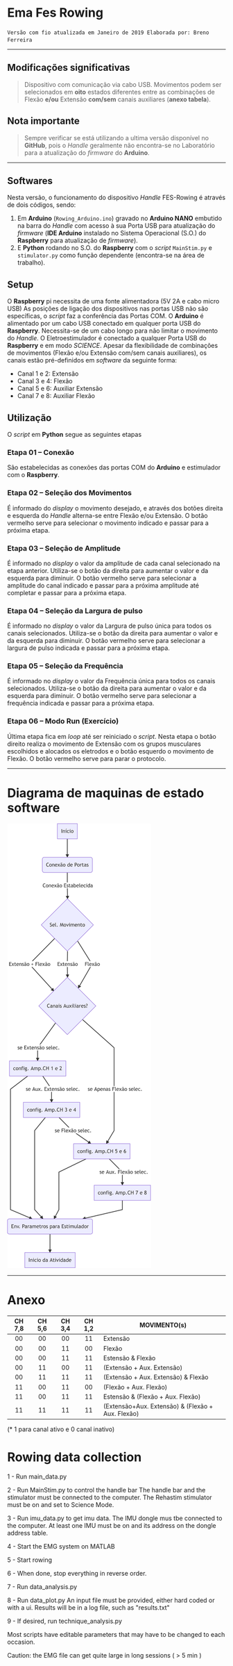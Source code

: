 # Ema Fes Rowing

`Versão com fio atualizada em Janeiro de 2019
Elaborada por: Breno Ferreira`

---

## Modificações significativas

>Dispositivo com comunicação via cabo USB.
Movimentos podem ser selecionados em **oito** estados diferentes entre as combinações de Flexão **e/ou** Extensão **com/sem** canais auxiliares (**anexo tabela**).



## Nota importante
>Sempre verificar se está utilizando a ultima versão disponível no **GitHub**, pois o _Handle_ geralmente não encontra-se no Laboratório para a atualização do _firmware_ do **Arduino**.

---

## Softwares

Nesta versão, o funcionamento do dispositivo _Handle_ FES-Rowing é através de dois códigos, sendo:

1.	Em **Arduino** (`Rowing_Arduino.ino`) gravado no **Arduino NANO** embutido na barra do _Handle_ com acesso à sua Porta USB para atualização do _firmware_ (**IDE Arduino** instalado no Sistema Operacional (S.O.) do **Raspberry** para atualização de _firmware_).
1.	E **Python** rodando no S.O. do **Raspberry** com o _script_ `MainStim.py` e `stimulator.py` como função dependente (encontra-se na área de trabalho).

## Setup

O **Raspberry** pi necessita de uma fonte alimentadora (5V 2A e cabo micro USB)
As posições de ligação dos dispositivos nas portas USB não são específicas, o _script_ faz a conferência das Portas COM.
O **Arduino** é alimentado por um cabo USB conectado em qualquer porta USB do **Raspberry**. Necessita-se de um cabo longo para não limitar o movimento do _Handle_.
O Eletroestimulador é conectado a qualquer Porta USB do **Raspberry** e em modo _SCIENCE_. Apesar da flexibilidade de combinações de movimentos (Flexão e/ou Extensão com/sem canais auxiliares), os canais estão pré-definidos em _software_ da seguinte forma:

* Canal 1 e 2: Extensão
* Canal 3 e 4: Flexão
* Canal 5 e 6: Auxiliar Extensão
* Canal 7 e 8: Auxiliar Flexão


## Utilização
O _script_ em **Python** segue as seguintes etapas

### Etapa 01 – Conexão
São estabelecidas as conexões das portas COM do **Arduino** e estimulador com o **Raspberry**.
### Etapa 02 – Seleção dos Movimentos
É informado do _display_ o movimento desejado, e através dos botões direita e esquerda do _Handle_ alterna-se entre Flexão e/ou Extensão. O botão vermelho serve para selecionar o movimento indicado e passar para a próxima etapa.
### Etapa 03 – Seleção de Amplitude
É informado no _display_ o valor da amplitude de cada canal selecionado na etapa anterior. Utiliza-se o botão da direita para aumentar o valor e da esquerda para diminuir. O botão vermelho serve para selecionar a amplitude do canal indicado e passar para a próxima amplitude até completar e passar para a próxima etapa.
### Etapa 04 – Seleção da Largura de pulso
É informado no _display_ o valor da Largura de pulso única para todos os canais selecionados. Utiliza-se o botão da direita para aumentar o valor e da esquerda para diminuir. O botão vermelho serve para selecionar a largura de pulso indicada e passar para a próxima etapa.

### Etapa 05 – Seleção da Frequência
É informado no _display_ o valor da Frequência única para todos os canais selecionados. Utiliza-se o botão da direita para aumentar o valor e da esquerda para diminuir. O botão vermelho serve para selecionar a frequência indicada e passar para a próxima etapa.

### Etapa 06 – Modo Run (Exercício)
Última etapa fica em _loop_ até ser reiniciado o _script_. Nesta etapa o botão direito realiza o movimento de Extensão com os grupos musculares escolhidos e alocados os eletrodos e o botão esquerdo o movimento de Flexão. O botão vermelho serve para parar o protocolo.

---

# Diagrama de maquinas de estado software

![Header Image](Estados.png)


---
# Anexo

| CH 7,8 	| CH 5,6 	| CH 3,4 	| CH 1,2 	| MOVIMENTO(s)                                      	|
|:------:	|:------:	|:------:	|:------:	|---------------------------------------------------	|
|   00   	|   00   	|   00   	|   11   	| Extensão                                          	|
|   00   	|   00   	|   11   	|   00   	| Flexão                                            	|
|   00   	|   00   	|   11   	|   11   	| Estensão & Flexão                                 	|
|   00   	|   11   	|   00   	|   11   	| (Extensão + Aux. Extensão)                        	|
|   00   	|   11   	|   11   	|   11   	| (Extensão + Aux. Extensão) & Flexão               	|
|   11   	|   00   	|   11   	|   00   	| (Flexão + Aux. Flexão)                            	|
|   11   	|   00   	|   11   	|   11   	| Estensão & (Flexão + Aux. Flexão)                 	|
|   11   	|   11   	|   11   	|   11   	| (Extensão+Aux. Extensão) & (Flexão + Aux. Flexão) 	|
(* 1 para canal ativo e 0 canal inativo)

# Rowing data collection

1 - Run main_data.py

2 - Run MainStim.py to control the handle bar
The handle bar and the stimulator must be connected to the computer.
The Rehastim stimulator must be on and set to Science Mode.

3 - Run imu_data.py to get imu data.
The IMU dongle mus tbe connected to the computer.
At least one IMU must be on and its address on the dongle address table.

4 - Start the EMG system on MATLAB

5 - Start rowing

6 - When done, stop everything in reverse order.

7 - Run data_analysis.py

8 - Run data_plot.py
An input file must be provided, either hard coded or with a ui.
Results will be in a log file, such as "results.txt"

9 - If desired, run technique_analysis.py

Most scripts have editable parameters that may have to be changed to each occasion.

Caution: the EMG file can get quite large in long sessions ( > 5 min )